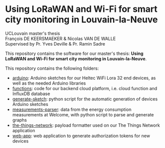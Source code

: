 # Using LoRaWAN and Wi-Fi for smart city monitoring in Louvain-la-Neuve
UCLouvain master's thesis\
François DE KEERSMAEKER & Nicolas VAN DE WALLE\
Supervised by Pr. Yves Deville & Pr. Ramin Sadre

This repository contains the software for our master's thesis:
**Using LoRaWAN and Wi-Fi for smart city monitoring in Louvain-la-Neuve**.

This repository contains the following folders:
- [arduino](./arduino/): Arduino sketches for our Heltec WiFi Lora 32 end devices,
as well as the needed Arduino libraries
- [functions](./functions/): code for our backend cloud platform, i.e. cloud function and InfluxDB database
- [generate-sketch](./generate-sketch/): python script for the automatic generation of devices Arduino sketches
- [measurements-parser](./measurements-parser/): data from the energy consumption measurements at Welcome,
with python script to parse and generate graphs
- [the-things-network](./the-things-network/): payload formatter used on our The Things Network application
- [web-app](./web-app/): web application to generate authorization tokens for new devices
